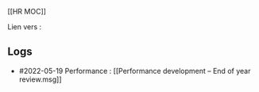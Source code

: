 [[HR MOC]]

Lien vers :

## Logs

- #2022-05-19 Performance : [[Performance development – End of year review.msg]]


